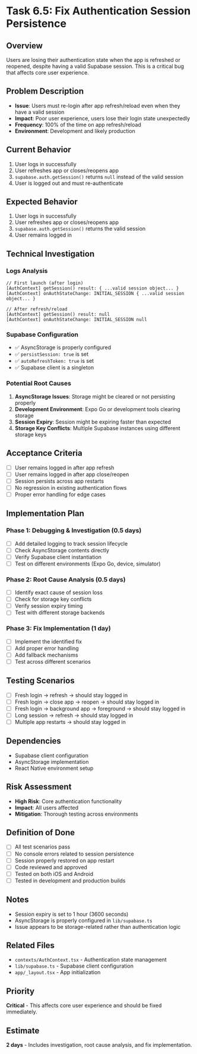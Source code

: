 # Task 6.5: Fix Authentication Session Persistence

## Overview
Users are losing their authentication state when the app is refreshed or reopened, despite having a valid Supabase session. This is a critical bug that affects core user experience.

## Problem Description
- **Issue**: Users must re-login after app refresh/reload even when they have a valid session
- **Impact**: Poor user experience, users lose their login state unexpectedly
- **Frequency**: 100% of the time on app refresh/reload
- **Environment**: Development and likely production

## Current Behavior
1. User logs in successfully
2. User refreshes app or closes/reopens app
3. `supabase.auth.getSession()` returns `null` instead of the valid session
4. User is logged out and must re-authenticate

## Expected Behavior
1. User logs in successfully
2. User refreshes app or closes/reopens app
3. `supabase.auth.getSession()` returns the valid session
4. User remains logged in

## Technical Investigation

### Logs Analysis
```
// First launch (after login)
[AuthContext] getSession() result: { ...valid session object... }
[AuthContext] onAuthStateChange: INITIAL_SESSION { ...valid session object... }

// After refresh/reload
[AuthContext] getSession() result: null
[AuthContext] onAuthStateChange: INITIAL_SESSION null
```

### Supabase Configuration
- ✅ AsyncStorage is properly configured
- ✅ `persistSession: true` is set
- ✅ `autoRefreshToken: true` is set
- ✅ Supabase client is a singleton

### Potential Root Causes
1. **AsyncStorage Issues**: Storage might be cleared or not persisting properly
2. **Development Environment**: Expo Go or development tools clearing storage
3. **Session Expiry**: Session might be expiring faster than expected
4. **Storage Key Conflicts**: Multiple Supabase instances using different storage keys

## Acceptance Criteria
- [ ] User remains logged in after app refresh
- [ ] User remains logged in after app close/reopen
- [ ] Session persists across app restarts
- [ ] No regression in existing authentication flows
- [ ] Proper error handling for edge cases

## Implementation Plan

### Phase 1: Debugging & Investigation (0.5 days)
- [ ] Add detailed logging to track session lifecycle
- [ ] Check AsyncStorage contents directly
- [ ] Verify Supabase client instantiation
- [ ] Test on different environments (Expo Go, device, simulator)

### Phase 2: Root Cause Analysis (0.5 days)
- [ ] Identify exact cause of session loss
- [ ] Check for storage key conflicts
- [ ] Verify session expiry timing
- [ ] Test with different storage backends

### Phase 3: Fix Implementation (1 day)
- [ ] Implement the identified fix
- [ ] Add proper error handling
- [ ] Add fallback mechanisms
- [ ] Test across different scenarios

## Testing Scenarios
- [ ] Fresh login → refresh → should stay logged in
- [ ] Fresh login → close app → reopen → should stay logged in
- [ ] Fresh login → background app → foreground → should stay logged in
- [ ] Long session → refresh → should stay logged in
- [ ] Multiple app restarts → should stay logged in

## Dependencies
- Supabase client configuration
- AsyncStorage implementation
- React Native environment setup

## Risk Assessment
- **High Risk**: Core authentication functionality
- **Impact**: All users affected
- **Mitigation**: Thorough testing across environments

## Definition of Done
- [ ] All test scenarios pass
- [ ] No console errors related to session persistence
- [ ] Session properly restored on app restart
- [ ] Code reviewed and approved
- [ ] Tested on both iOS and Android
- [ ] Tested in development and production builds

## Notes
- Session expiry is set to 1 hour (3600 seconds)
- AsyncStorage is properly configured in `lib/supabase.ts`
- Issue appears to be storage-related rather than authentication logic

## Related Files
- `contexts/AuthContext.tsx` - Authentication state management
- `lib/supabase.ts` - Supabase client configuration
- `app/_layout.tsx` - App initialization

## Priority
**Critical** - This affects core user experience and should be fixed immediately.

## Estimate
**2 days** - Includes investigation, root cause analysis, and fix implementation. 